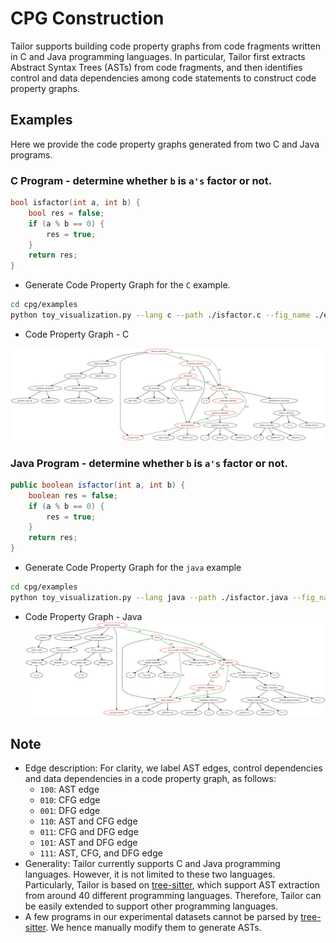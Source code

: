 # CPG Construction
Tailor supports building code property graphs from code fragments written in C
and Java programming languages.
In particular, Tailor first extracts Abstract Syntax Trees (ASTs) from code
fragments, and then identifies control and data dependencies among code statements to construct code property graphs.

## Examples
Here we provide the code property graphs generated from two C and Java programs.

### C Program - determine whether `b` is `a's` factor or not.
```c
bool isfactor(int a, int b) {
	bool res = false;
	if (a % b == 0) {
		res = true;
	}
	return res;
}
```
* Generate Code Property Graph for the `C` example.
```bash
cd cpg/examples
python toy_visualization.py --lang c --path ./isfactor.c --fig_name ./example_c
```

* Code Property Graph - C

![cpg-c](examples/example_c.jpg)

### Java Program - determine whether `b` is `a's` factor or not.
```java
public boolean isfactor(int a, int b) {
    boolean res = false;
    if (a % b == 0) {
        res = true;
    }
    return res;
}
```

* Generate Code Property Graph for the `java` example
```bash
cd cpg/examples
python toy_visualization.py --lang java --path ./isfactor.java --fig_name ./example_java
```

* Code Property Graph - Java
![cpg-c](examples/example_java.jpg)

## Note
- Edge description: For clarity, we label AST edges, control dependencies and data dependencies in a code property graph, as follows:
    - `100`: AST edge
    - `010`: CFG edge
    - `001`: DFG edge
    - `110`: AST and CFG edge
    - `011`: CFG and DFG edge
    - `101`: AST and DFG edge
    - `111`: AST, CFG, and DFG edge
- Generality: Tailor currently supports C and Java programming languages.
  However, it is not limited to these two languages. Particularly, Tailor is
  based on [tree-sitter](https://tree-sitter.github.io/tree-sitter), which
  support AST extraction from around 40 different programming languages. Therefore, Tailor
  can be easily extended to support other programming languages.
- A few programs in our experimental datasets cannot be parsed by
  [tree-sitter](https://tree-sitter.github.io/tree-sitter). We hence manually
  modify them to generate ASTs.
